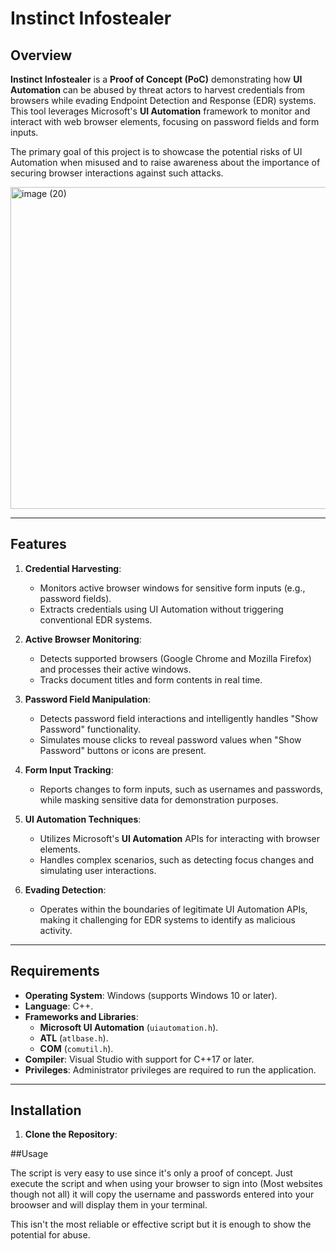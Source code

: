 # Instinct Infostealer

## Overview
**Instinct Infostealer** is a **Proof of Concept (PoC)** demonstrating how **UI Automation** can be abused by threat actors to harvest credentials from browsers while evading Endpoint Detection and Response (EDR) systems. This tool leverages Microsoft's **UI Automation** framework to monitor and interact with web browser elements, focusing on password fields and form inputs.

The primary goal of this project is to showcase the potential risks of UI Automation when misused and to raise awareness about the importance of securing browser interactions against such attacks.

<img width="1249" height="515" alt="image (20)" src="https://github.com/user-attachments/assets/a7be23b6-4e6a-4864-b304-ed7ba0efb0f7" />

---

## Features
1. **Credential Harvesting**:
   - Monitors active browser windows for sensitive form inputs (e.g., password fields).
   - Extracts credentials using UI Automation without triggering conventional EDR systems.

2. **Active Browser Monitoring**:
   - Detects supported browsers (Google Chrome and Mozilla Firefox) and processes their active windows.
   - Tracks document titles and form contents in real time.

3. **Password Field Manipulation**:
   - Detects password field interactions and intelligently handles "Show Password" functionality.
   - Simulates mouse clicks to reveal password values when "Show Password" buttons or icons are present.

4. **Form Input Tracking**:
   - Reports changes to form inputs, such as usernames and passwords, while masking sensitive data for demonstration purposes.

5. **UI Automation Techniques**:
   - Utilizes Microsoft's **UI Automation** APIs for interacting with browser elements.
   - Handles complex scenarios, such as detecting focus changes and simulating user interactions.

6. **Evading Detection**:
   - Operates within the boundaries of legitimate UI Automation APIs, making it challenging for EDR systems to identify as malicious activity.

---

## Requirements
- **Operating System**: Windows (supports Windows 10 or later).
- **Language**: C++.
- **Frameworks and Libraries**:
  - **Microsoft UI Automation** (`uiautomation.h`).
  - **ATL** (`atlbase.h`).
  - **COM** (`comutil.h`).
- **Compiler**: Visual Studio with support for C++17 or later.
- **Privileges**: Administrator privileges are required to run the application.

---

## Installation
1. **Clone the Repository**:

##Usage

The script is very easy to use since it's only a proof of concept. Just execute the script and when using your browser to sign into (Most websites though not all) it will copy the username and passwords entered into your broowser and will display them in your terminal. 

This isn't the most reliable or effective script but it is enough to show the potential for abuse. 
